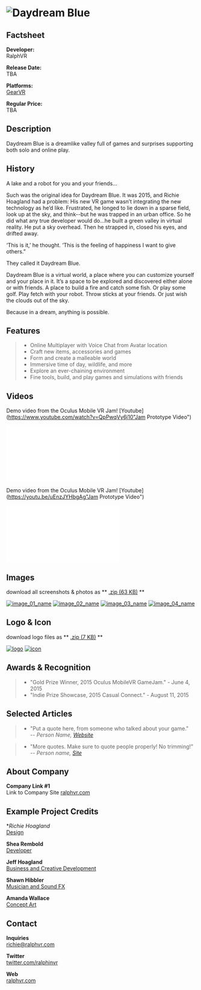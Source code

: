 # ![Daydream Blue](assets/images/header.jpg)

## Factsheet

**Developer:**  
RalphVR

**Release Date:**  
TBA

**Platforms:**  
[GearVR](http://link)  
  

<!--**Website:**  
[companydomain.com/exampleproject](http://companydomain.com/exampleproject)-->

**Regular Price:**  
TBA

## Description

Daydream Blue is a dreamlike valley full of games and surprises supporting both solo and online play.

## History

A lake and a robot for you and your friends…
 
Such was the original idea for Daydream Blue.  It was 2015, and Richie Hoagland had a problem:  His new VR game wasn’t integrating the new technology as he’d like.  Frustrated, he longed to lie down in a sparse field, look up at the sky, and think--but he was trapped in an urban office.  So he did what any true developer would do...he built a green valley in virtual reality.  He put a sky overhead.  Then he strapped in, closed his eyes, and drifted away.  
 
‘This is it,’ he thought.  ‘This is the feeling of happiness I want to give others.”   

They called it Daydream Blue.  

Daydream Blue is a virtual world, a place where you can customize yourself and your place in it.  It’s a space to be explored and discovered either alone or with friends. A place to build a fire and catch some fish.  Or play some golf.  Play fetch with your robot.  Throw sticks at your friends.  Or just wish the clouds out of the sky.

Because in a dream, anything is possible.   

## Features

> * Online Multiplayer with Voice Chat from Avatar location
> * Craft new items, accessories and games
> * Form and create a malleable world  
> * Immersive time of day, wildlife, and more
> * Explore an ever-chaining environment
> * Fine tools, build, and play games and simulations with friends

## Videos

Demo video from the Oculus Mobile VR Jam! [Youtube](https://www.youtube.com/watch?v=QpPwqVy6j10"Jam Prototype Video")

<iframe src="//www.youtube.com/embed/QpPwqVy6j10" frameborder="0" allowfullscreen></iframe>

<br>

Demo video from the Oculus Mobile VR Jam! [Youtube](https://youtu.be/uEnzJYHbgAg"Jam Prototype Video")

<iframe src="//www.youtube.com/embed/uEnzJYHbgAg" frameborder="0" allowfullscreen></iframe>

## Images

download all screenshots & photos as ** [.zip (63 KB)](assets/images/images.zip "Images zip") **

[![image_01_name](assets/images/image_01.png)](assets/images/image_01.png)
[![image_02_name](assets/images/image_02.png)](assets/images/image_02.png)
[![image_03_name](assets/images/image_03.png)](assets/images/image_03.png)
[![image_04_name](assets/images/image_04.png)](assets/images/image_04.png)

## Logo & Icon

download logo files as ** [.zip (7 KB)]( assets/images/logo.zip "Logo & Icon zip") **

[![logo](assets/images/logo.png)](assets/images/logo.png "Logo")
[![icon](assets/images/icon.png)](assets/images/icon.png "Icon")

## Awards & Recognition

 > * "Gold Prize Winner, 2015 Oculus MobileVR GameJam." - June 4, 2015
 > * "Indie Prize Showcase, 2015 Casual Connect." - August 11, 2015

## Selected Articles

> * "Put a quote here, from someone who talked about your game."  
-- *Person Name, [Website](http://www.website.com/)*

> * "More quotes. Make sure to quote people properly! No trimming!"  
-- *Person name, [Site](http://geocities.blog.com/)*

<!--## Additional Links

**Company Link #1**  
A link to something related can go [here](https://link)

**Company Link #2**  
Another link like this goes [here](https://link) if you want.-->

## About Company

**Company Link #1**  
Link to Company Site [ralphvr.com](https://www.ralphvr.com)

## Example Project Credits

**Richie Hoagland*  
[Design](https://link)

**Shea Rembold**  
[Developer](https://link)

**Jeff Hoagland**  
[Business and Creative Development](https://link)

**Shawn Hibbler**  
[Musician and Sound FX](https://link)

**Amanda Wallace**  
[Concept Art](https://link)

## Contact

**Inquiries**  
[richie@ralphvr.com][contact]

**Twitter**  
[twitter.com/ralphinvr][twitter]

<!--** Facebook**  
[facebook.com/companyname][facebook]-->

**Web**  
[ralphvr.com][homepage]

<!--- =====================================================================  -->
<!--- Referenced links -->

[homepage]: http://ralphvr.com "RalphVR"

[contact]: mailto:richie@ralphvr.com

<!--- Social -->

[twitter]: https://twitter.com/ralphinvr
[facebook]: https://facebook.com/companyname

